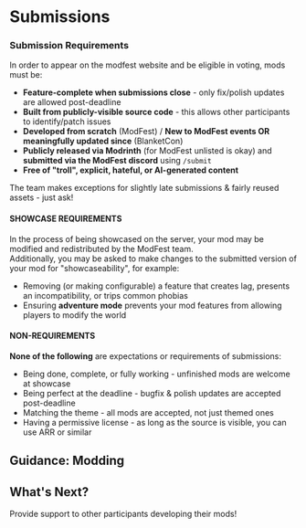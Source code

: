 # Submissions

### Submission Requirements
In order to appear on the modfest website and be eligible in voting, mods must be:

- **Feature-complete when submissions close** - only fix/polish updates are allowed post-deadline
- **Built from publicly-visible source code** - this allows other participants to identify/patch issues
- **Developed from scratch** (ModFest) / **New to ModFest events OR meaningfully updated since** (BlanketCon)
- **Publicly released via Modrinth** (for ModFest unlisted is okay) and **submitted via the ModFest discord** using `/submit`
- **Free of "troll", explicit, hateful, or AI-generated content**

The team makes exceptions for slightly late submissions & fairly reused assets - just ask!

#### SHOWCASE REQUIREMENTS

In the process of being showcased on the server, your mod may be modified and redistributed by the ModFest team.</br>
Additionally, you may be asked to make changes to the submitted version of your mod for "showcaseability", for example:
- Removing (or making configurable) a feature that creates lag, presents an incompatibility, or trips common phobias
- Ensuring **adventure mode** prevents your mod features from allowing players to modify the world

#### NON-REQUIREMENTS
**None of the following** are expectations or requirements of submissions:
- Being done, complete, or fully working - unfinished mods are welcome at showcase
- Being perfect at the deadline - bugfix & polish updates are accepted post-deadline
- Matching the theme - all mods are accepted, not just themed ones
- Having a permissive license - as long as the source is visible, you can use ARR or similar

## Guidance: Modding

## What's Next?
Provide support to other participants developing their mods!